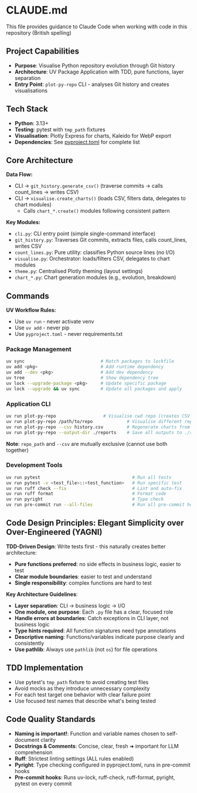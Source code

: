 # CLAUDE.md

This file provides guidance to Claude Code when working with code in this repository (British spelling)

## Project Capabilities

- **Purpose**: Visualise Python repository evolution through Git history
- **Architecture**: UV Package Application with TDD, pure functions, layer separation
- **Entry Point**: `plot-py-repo` CLI - analyses Git history and creates visualisations

## Tech Stack

- **Python**: 3.13+
- **Testing**: pytest with `tmp_path` fixtures
- **Visualisation**: Plotly Express for charts, Kaleido for WebP export
- **Dependencies**: See [pyproject.toml](pyproject.toml) for complete list

## Core Architecture

**Data Flow:**
- CLI → `git_history.generate_csv()` (traverse commits → calls count_lines → writes CSV)
- CLI → `visualise.create_charts()` (loads CSV, filters data, delegates to chart modules)
  - Calls `chart_*.create()` modules following consistent pattern

**Key Modules:**
- `cli.py`: CLI entry point (simple single-command interface)
- `git_history.py`: Traverses Git commits, extracts files, calls count_lines, writes CSV
- `count_lines.py`: Pure utility: classifies Python source lines (no I/O)
- `visualise.py`: Orchestrator: loads/filters CSV, delegates to chart modules
- `theme.py`: Centralised Plotly theming (layout settings)
- `chart_*.py`: Chart generation modules (e.g., evolution, breakdown)

## Commands

**UV Workflow Rules:**
- Use `uv run` - never activate venv
- Use `uv add` - never pip
- Use `pyproject.toml` - never requirements.txt

### Package Management
```bash
uv sync                             # Match packages to lockfile
uv add <pkg>                        # Add runtime dependency
uv add --dev <pkg>                  # Add dev dependency
uv tree                             # Show dependency tree
uv lock --upgrade-package <pkg>     # Update specific package
uv lock --upgrade && uv sync        # Update all packages and apply
```

### Application CLI
```bash
uv run plot-py-repo                  # Visualise cwd repo (creates CSV + charts)
uv run plot-py-repo /path/to/repo             # Visualise different repo
uv run plot-py-repo --csv history.csv         # Regenerate charts from existing CSV
uv run plot-py-repo --output-dir ./reports    # Save all outputs to ./reports
```

**Note**: `repo_path` and `--csv` are mutually exclusive (cannot use both together)

### Development Tools
```bash
uv run pytest                                   # Run all tests
uv run pytest -v <test_file>::<test_function>   # Run specific test
uv run ruff check --fix                         # Lint and auto-fix
uv run ruff format                              # Format code
uv run pyright                                  # Type check
uv run pre-commit run --all-files               # Run all pre-commit hooks
```

## Code Design Principles: Elegant Simplicity over Over-Engineered (YAGNI)

**TDD-Driven Design**: Write tests first - this naturally creates better architecture:
- **Pure functions preferred**: no side effects in business logic, easier to test
- **Clear module boundaries**: easier to test and understand
- **Single responsibility**: complex functions are hard to test

**Key Architecture Guidelines**:
- **Layer separation**: CLI → business logic → I/O
- **One module, one purpose**: Each `.py` file has a clear, focused role
- **Handle errors at boundaries**: Catch exceptions in CLI layer, not business logic
- **Type hints required**: All function signatures need type annotations
- **Descriptive naming**: Functions/variables indicate purpose clearly and consistently
- **Use pathlib**: Always use `pathlib` (not `os`) for file operations

## TDD Implementation

- Use pytest's `tmp_path` fixture to avoid creating test files
- Avoid mocks as they introduce unnecessary complexity
- For each test target one behavior with clear failure point
- Use focused test names that describe what's being tested

## Code Quality Standards

- **Naming is important!**: Function and variable names chosen to self-document clarity
- **Docstrings & Comments**: Concise, clear, fresh ➜ important for LLM comprehension
- **Ruff**: Strictest linting settings (ALL rules enabled)
- **Pyright**: Type checking configured in pyproject.toml, runs in pre-commit hooks
- **Pre-commit hooks**: Runs uv-lock, ruff-check, ruff-format, pyright, pytest on every commit